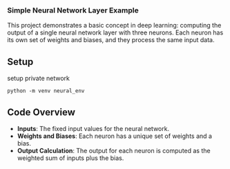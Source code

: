### Simple Neural Network Layer Example

This project demonstrates a basic concept in deep learning: computing the output of a single neural network layer with three neurons. Each neuron has its own set of weights and biases, and they process the same input data.

## Setup

setup private network
```
python -m venv neural_env

```

## Code Overview

- **Inputs**: The fixed input values for the neural network.
- **Weights and Biases**: Each neuron has a unique set of weights and a bias.
- **Output Calculation**: The output for each neuron is computed as the weighted sum of inputs plus the bias.
